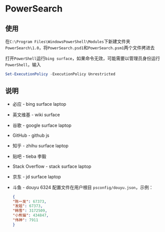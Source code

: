 # PowerSearch

## 使用

在`C:\Program Files\WindowsPowerShell\Modules`下新建文件夹`PowerSearch\1.0`，将`PowerSearch.psd1`和`PowerSearch.psm1`两个文件拷进去

打开`PowerShell`运行`bing surface`，如果命令无效，可能需要以管理员身份运行`PowerShell`，输入
```powershell
Set-ExecutionPolicy -ExecutionPolicy Unrestricted
```

## 说明

* 必应 - bing surface laptop

* 英文维基 - wiki surface

* 谷歌 - google surface laptop

* GitHub - github js

* 知乎 - zhihu surface laptop

* 贴吧 - tieba 李毅

* Stack Overflow - stack surface laptop

* 京东 - jd surface laptop

* 斗鱼 - douyu 6324 配置文件在用户根目 `psconfig/douyu.json`，示例：
    ```json
    {
    "陈一发": 67373,
    "发姐": 67373,
    "韩雪": 3172509,
    "小熊猫": 434847,
    "伟神": 7911
    }
    ```

